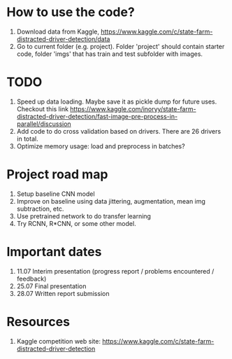 # How to use the code?
1. Download data from Kaggle, https://www.kaggle.com/c/state-farm-distracted-driver-detection/data
2. Go to current folder (e.g. project). Folder 'project' should contain starter code, folder 'imgs' that has train and test subfolder with images.

# TODO
1. Speed up data loading. Maybe save it as pickle dump for future uses.
Checkout this link https://www.kaggle.com/inoryy/state-farm-distracted-driver-detection/fast-image-pre-process-in-parallel/discussion
2. Add code to do cross validation based on drivers. There are 26 drivers in total.
3. Optimize memory usage: load and preprocess in batches?

# Project road map
1. Setup baseline CNN model
2. Improve on baseline using data jittering, augmentation, mean img subtraction, etc.
3. Use pretrained network to do transfer learning
4. Try RCNN, R*CNN, or some other model.

# Important dates
1. 11.07 Interim presentation (progress report / problems encountered / feedback)
2. 25.07 Final presentation
3. 28.07 Written report submission

# Resources
1. Kaggle competition web site: https://www.kaggle.com/c/state-farm-distracted-driver-detection
